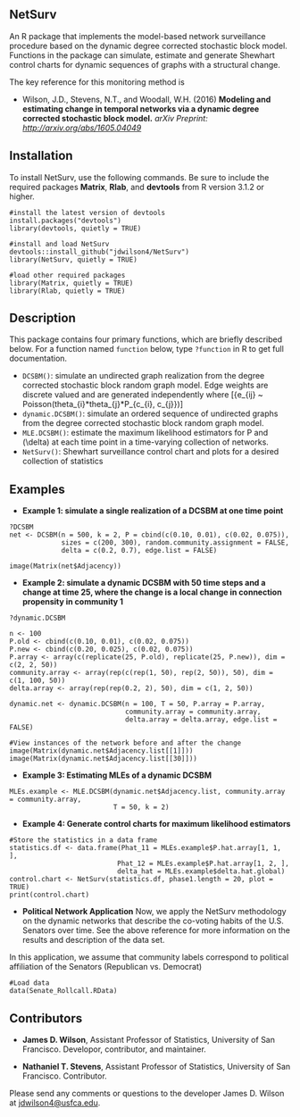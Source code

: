 ## NetSurv
An R package that implements the model-based network surveillance procedure based on the dynamic degree corrected stochastic block model. Functions in the package can simulate, estimate and generate Shewhart control charts for dynamic sequences of graphs with a structural change. 

The key reference for this monitoring method is

- Wilson, J.D., Stevens, N.T., and Woodall, W.H. (2016) **Modeling and estimating change in temporal networks via a dynamic degree corrected stochastic block model.** *arXiv Preprint: http://arxiv.org/abs/1605.04049*

## Installation

To install NetSurv, use the following commands. Be sure to include the required packages **Matrix**, **Rlab**, and **devtools** from R version 3.1.2 or higher.

``` 
#install the latest version of devtools
install.packages("devtools")
library(devtools, quietly = TRUE)

#install and load NetSurv
devtools::install_github("jdwilson4/NetSurv")
library(NetSurv, quietly = TRUE)

#load other required packages
library(Matrix, quietly = TRUE)
library(Rlab, quietly = TRUE)
```

## Description
This package contains four primary functions, which are briefly described below. For a function named ```function``` below, type ```?function``` in R to get full documentation.

- ```DCSBM()```: simulate an undirected graph realization from the degree corrected stochastic block random graph model. Edge weights are discrete valued and are generated independently where 
\[{e_{ij} ~ Poisson(theta_{i}*theta_{j}*P_{c_{i}, c_{j}})\]
- ```dynamic.DCSBM()```: simulate an ordered sequence of undirected graphs from the degree corrected stochastic block random graph model.
- ```MLE.DCSBM()```: estimate the maximum likelihood estimators for P and \(\delta\) at each time point in a time-varying collection of networks.
- ```NetSurv()```: Shewhart surveillance control chart and plots for a desired collection of statistics

## Examples

- **Example 1: simulate a single realization of a DCSBM at one time point**
```
?DCSBM
net <- DCSBM(n = 500, k = 2, P = cbind(c(0.10, 0.01), c(0.02, 0.075)),
             sizes = c(200, 300), random.community.assignment = FALSE,
             delta = c(0.2, 0.7), edge.list = FALSE)

image(Matrix(net$Adjacency))

```
- **Example 2: simulate a dynamic DCSBM with 50 time steps and a change at time 25, where the change is a local change in connection propensity in community 1**
```
?dynamic.DCSBM

n <- 100
P.old <- cbind(c(0.10, 0.01), c(0.02, 0.075))
P.new <- cbind(c(0.20, 0.025), c(0.02, 0.075))
P.array <- array(c(replicate(25, P.old), replicate(25, P.new)), dim = c(2, 2, 50))
community.array <- array(rep(c(rep(1, 50), rep(2, 50)), 50), dim = c(1, 100, 50))
delta.array <- array(rep(rep(0.2, 2), 50), dim = c(1, 2, 50))
 
dynamic.net <- dynamic.DCSBM(n = 100, T = 50, P.array = P.array,
                             community.array = community.array,
                             delta.array = delta.array, edge.list = FALSE)
                             
#View instances of the network before and after the change
image(Matrix(dynamic.net$Adjacency.list[[1]]))
image(Matrix(dynamic.net$Adjacency.list[[30]]))
```

- **Example 3: Estimating MLEs of a dynamic DCSBM**
```
MLEs.example <- MLE.DCSBM(dynamic.net$Adjacency.list, community.array = community.array,
                          T = 50, k = 2)
```                          
- **Example 4: Generate control charts for maximum likelihood estimators**
```
#Store the statistics in a data frame
statistics.df <- data.frame(Phat_11 = MLEs.example$P.hat.array[1, 1, ], 
                           Phat_12 = MLEs.example$P.hat.array[1, 2, ],
                           delta_hat = MLEs.example$delta.hat.global)
control.chart <- NetSurv(statistics.df, phase1.length = 20, plot = TRUE)
print(control.chart)
```

- **Political Network Application**
Now, we apply the NetSurv methodology on the dynamic networks that describe the co-voting habits of the U.S. Senators over time. See the above reference for more information on the results and description of the data set. 

In this application, we assume that community labels correspond to political affiliation of the Senators (Republican vs. Democrat)

```
#Load data
data(Senate_Rollcall.RData)
```

## Contributors
- **James D. Wilson**, Assistant Professor of Statistics, University of San Francisco. Developor, contributor, and maintainer. 

- **Nathaniel T. Stevens**, Assistant Professor of Statistics, University of San Francisco. Contributor. 

Please send any comments or questions to the developer James D. Wilson at jdwilson4@usfca.edu. 